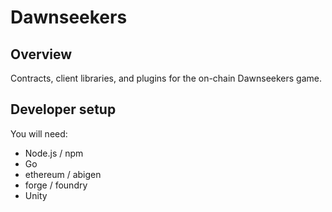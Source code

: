 # Dawnseekers

## Overview

Contracts, client libraries, and plugins for the on-chain Dawnseekers game.

## Developer setup 

You will need:

* Node.js / npm
* Go
* ethereum / abigen
* forge / foundry
* Unity


